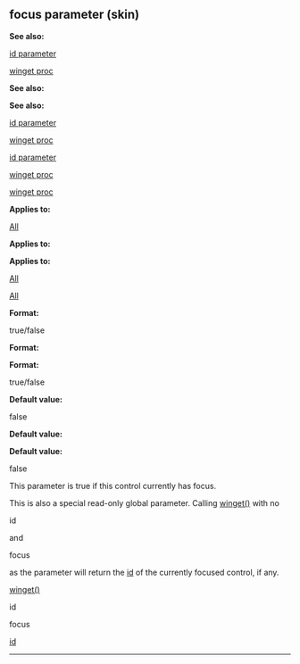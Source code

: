 

 focus parameter (skin)
------------------------




**See also:** 


[id parameter](#/{skin}/param/id) 

[winget proc](#/proc/winget) 




**See also:** 

**See also:**

[id parameter](#/{skin}/param/id) 

[winget proc](#/proc/winget) 


[id parameter](#/{skin}/param/id)

[winget proc](#/proc/winget) 

[winget proc](#/proc/winget)


**Applies to:** 


[All](#/{skin}/control) 



**Applies to:** 

**Applies to:**

[All](#/{skin}/control) 

[All](#/{skin}/control)


**Format:** 


 true/false
 


**Format:** 

**Format:**

 true/false



**Default value:** 


 false
 


**Default value:** 

**Default value:**

 false


 This parameter is true if this control currently has focus.




 This is also a special read-only global parameter. Calling
 [winget()](#/proc/winget) 
 with no
 
 id
 
 and
 
 focus
 
 as the parameter will return the
 [id](#/{skin}/param/id) 
 of the currently focused control, if any.



[winget()](#/proc/winget)

 id


 focus

[id](#/{skin}/param/id)


---


